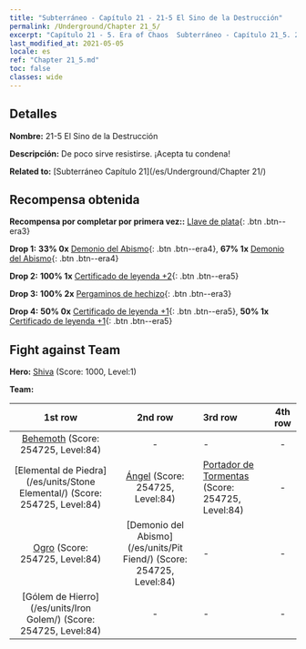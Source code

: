 ```yaml
---
title: "Subterráneo - Capítulo 21 - 21-5 El Sino de la Destrucción"
permalink: /Underground/Chapter 21_5/
excerpt: "Capítulo 21 - 5. Era of Chaos  Subterráneo - Capítulo 21_5. 21-5 El Sino de la Destrucción"
last_modified_at: 2021-05-05
locale: es
ref: "Chapter 21_5.md"
toc: false
classes: wide
---
```


## Detalles

 **Nombre:** 21-5 El Sino de la Destrucción

 **Descripción:** De poco sirve resistirse. ¡Acepta tu condena!

 **Related to:** [Subterráneo Capítulo 21](/es/Underground/Chapter 21/)

## Recompensa obtenida

 **Recompensa por completar por primera vez::** [Llave de plata](/ItemsES/con_693/){: .btn .btn--era3}

 **Drop 1:** **33% 0x** [Demonio del Abismo](/ItemsES/unt_230/){: .btn .btn--era4}, **67% 1x** [Demonio del Abismo](/ItemsES/unt_230/){: .btn .btn--era4}

 **Drop 2:** **100% 1x** [Certificado de leyenda +2](/ItemsES/mat_81/){: .btn .btn--era5}

 **Drop 3:** **100% 2x** [Pergaminos de hechizo](/ItemsES/con_694/){: .btn .btn--era3}

 **Drop 4:** **50% 0x** [Certificado de leyenda +1](/ItemsES/mat_74/){: .btn .btn--era5}, **50% 1x** [Certificado de leyenda +1](/ItemsES/mat_74/){: .btn .btn--era5}


## Fight against Team
 **Hero:** [Shiva](/es/heroes/Shiva/) (Score: 1000, Level:1)

 **Team:**


  | 1st row | 2nd row | 3rd row | 4th row |
  |:----:|:----:|:----|:----:|
  | [Behemoth](/es/units/Behemoth/) (Score: 254725, Level:84)  | - | - | - |
  | [Elemental de Piedra](/es/units/Stone Elemental/) (Score: 254725, Level:84)  | [Ángel](/es/units/Angel/) (Score: 254725, Level:84)  | [Portador de Tormentas](/es/units/Stormbringer/) (Score: 254725, Level:84)  | - |
  | [Ogro](/es/units/Ogre/) (Score: 254725, Level:84)  | [Demonio del Abismo](/es/units/Pit Fiend/) (Score: 254725, Level:84)  | - | - |
  | [Gólem de Hierro](/es/units/Iron Golem/) (Score: 254725, Level:84)  | - | - | - |



